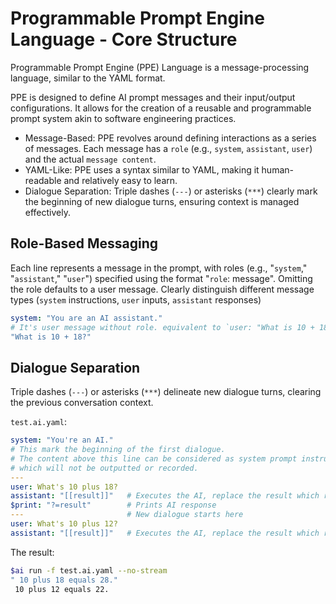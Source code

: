 # Programmable Prompt Engine Language - Core Structure

Programmable Prompt Engine (PPE) Language is a message-processing language, similar to the YAML format.

PPE is designed to define AI prompt messages and their input/output configurations. It allows for the creation of a reusable and programmable prompt system akin to software engineering practices.

* Message-Based: PPE revolves around defining interactions as a series of messages. Each message has a `role` (e.g., `system`, `assistant`, `user`) and the actual `message content`.
* YAML-Like: PPE uses a syntax similar to YAML, making it human-readable and relatively easy to learn.
* Dialogue Separation: Triple dashes (`---`) or asterisks (`***`) clearly mark the beginning of new dialogue turns, ensuring context is managed effectively.

## Role-Based Messaging

Each line represents a message in the prompt, with roles (e.g., "`system`," "`assistant`," "`user`") specified using the format "`role`: message". Omitting the role defaults to a user message.
Clearly distinguish different message types (`system` instructions, `user` inputs, `assistant` responses)

```yaml
system: "You are an AI assistant."
# It's user message without role. equivalent to `user: "What is 10 + 18?"`
"What is 10 + 18?"
```

## Dialogue Separation

Triple dashes (`---`) or asterisks (`***`) delineate new dialogue turns, clearing the previous conversation context.

`test.ai.yaml`:

```yaml
system: "You're an AI."
# This mark the beginning of the first dialogue.
# The content above this line can be considered as system prompt instructions,
# which will not be outputted or recorded.
---
user: What's 10 plus 18?
assistant: "[[result]]"   # Executes the AI, replace the result which return by AI
$print: "?=result"        # Prints AI response
---                       # New dialogue starts here
user: What's 10 plus 12?
assistant: "[[result]]"   # Executes the AI, replace the result which return by AI
```

The result:

```bash
$ai run -f test.ai.yaml --no-stream
" 10 plus 18 equals 28."
 10 plus 12 equals 22.
```
